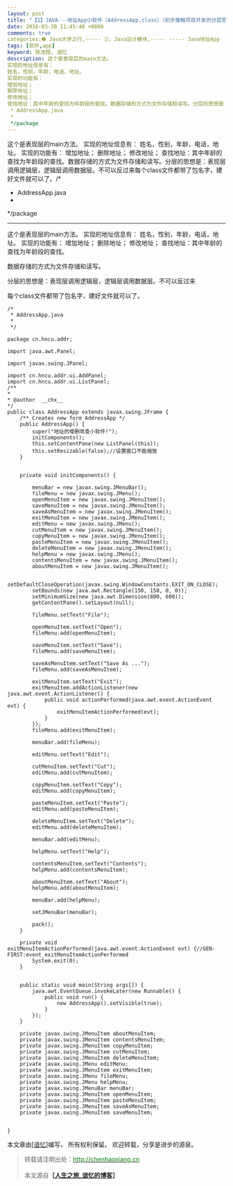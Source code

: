 ```yaml
---
layout: post
title: "【1】JAVA---地址App小软件（AddressApp.class）（初步接触项目开发的分层思想）（表现层）"
date: 2016-03-30 11:45:40 +0800
comments: true
categories:❷ Java大学之行,----- ②、Java设计模块,----- ----- Java地址App
tags: [软件,app]
keyword: 陈浩翔, 谙忆
description: 这个是表现层的main方法。 
实现的地址信息有： 
姓名，性别，年龄，电话，地址。 
实现的功能有： 
增加地址； 
删除地址； 
修改地址； 
查找地址：其中年龄的查找为年龄段的查找。数据存储的方式为文件存储和读写。分层的思想是：表现层调用逻辑层，逻辑层调用数据层。不可以反过来每个class文件都带了包名字，建好文件就可以了。/*
 * AddressApp.java
 *
 */package 
---
```



这个是表现层的main方法。 
实现的地址信息有： 
姓名，性别，年龄，电话，地址。 
实现的功能有： 
增加地址； 
删除地址； 
修改地址； 
查找地址：其中年龄的查找为年龄段的查找。数据存储的方式为文件存储和读写。分层的思想是：表现层调用逻辑层，逻辑层调用数据层。不可以反过来每个class文件都带了包名字，建好文件就可以了。/*
 * AddressApp.java
 *
 */package
<!-- more -->
----------

这个是表现层的main方法。
实现的地址信息有：
姓名，性别，年龄，电话，地址。
实现的功能有：
增加地址；
删除地址；
修改地址；
查找地址：其中年龄的查找为年龄段的查找。

数据存储的方式为文件存储和读写。

分层的思想是：表现层调用逻辑层，逻辑层调用数据层。不可以反过来

每个class文件都带了包名字，建好文件就可以了。
```
/*
 * AddressApp.java
 *
 */

package cn.hncu.addr;

import java.awt.Panel;

import javax.swing.JPanel;

import cn.hncu.addr.ui.AddPanel;
import cn.hncu.addr.ui.ListPanel;
/**
*
* @author  __chx__
*/
public class AddressApp extends javax.swing.JFrame {
	/** Creates new form AddressApp */
	public AddressApp() {
		super("地址的增删改查小软件!");
		initComponents();
		this.setContentPane(new ListPanel(this));
		this.setResizable(false);//设置窗口不能缩放
	}

	
	private void initComponents() {

		menuBar = new javax.swing.JMenuBar();
		fileMenu = new javax.swing.JMenu();
		openMenuItem = new javax.swing.JMenuItem();
		saveMenuItem = new javax.swing.JMenuItem();
		saveAsMenuItem = new javax.swing.JMenuItem();
		exitMenuItem = new javax.swing.JMenuItem();
		editMenu = new javax.swing.JMenu();
		cutMenuItem = new javax.swing.JMenuItem();
		copyMenuItem = new javax.swing.JMenuItem();
		pasteMenuItem = new javax.swing.JMenuItem();
		deleteMenuItem = new javax.swing.JMenuItem();
		helpMenu = new javax.swing.JMenu();
		contentsMenuItem = new javax.swing.JMenuItem();
		aboutMenuItem = new javax.swing.JMenuItem();

		setDefaultCloseOperation(javax.swing.WindowConstants.EXIT_ON_CLOSE);
		setBounds(new java.awt.Rectangle(150, 150, 0, 0));
		setMinimumSize(new java.awt.Dimension(800, 600));
		getContentPane().setLayout(null);

		fileMenu.setText("File");

		openMenuItem.setText("Open");
		fileMenu.add(openMenuItem);

		saveMenuItem.setText("Save");
		fileMenu.add(saveMenuItem);

		saveAsMenuItem.setText("Save As ...");
		fileMenu.add(saveAsMenuItem);

		exitMenuItem.setText("Exit");
		exitMenuItem.addActionListener(new java.awt.event.ActionListener() {
			public void actionPerformed(java.awt.event.ActionEvent evt) {
				exitMenuItemActionPerformed(evt);
			}
		});
		fileMenu.add(exitMenuItem);

		menuBar.add(fileMenu);

		editMenu.setText("Edit");

		cutMenuItem.setText("Cut");
		editMenu.add(cutMenuItem);

		copyMenuItem.setText("Copy");
		editMenu.add(copyMenuItem);

		pasteMenuItem.setText("Paste");
		editMenu.add(pasteMenuItem);

		deleteMenuItem.setText("Delete");
		editMenu.add(deleteMenuItem);

		menuBar.add(editMenu);

		helpMenu.setText("Help");

		contentsMenuItem.setText("Contents");
		helpMenu.add(contentsMenuItem);

		aboutMenuItem.setText("About");
		helpMenu.add(aboutMenuItem);

		menuBar.add(helpMenu);

		setJMenuBar(menuBar);

		pack();
	}

	private void exitMenuItemActionPerformed(java.awt.event.ActionEvent evt) {//GEN-FIRST:event_exitMenuItemActionPerformed
		System.exit(0);
	}

	
	public static void main(String args[]) {
		java.awt.EventQueue.invokeLater(new Runnable() {
			public void run() {
				new AddressApp().setVisible(true);
			}
		});
	}

	private javax.swing.JMenuItem aboutMenuItem;
	private javax.swing.JMenuItem contentsMenuItem;
	private javax.swing.JMenuItem copyMenuItem;
	private javax.swing.JMenuItem cutMenuItem;
	private javax.swing.JMenuItem deleteMenuItem;
	private javax.swing.JMenu editMenu;
	private javax.swing.JMenuItem exitMenuItem;
	private javax.swing.JMenu fileMenu;
	private javax.swing.JMenu helpMenu;
	private javax.swing.JMenuBar menuBar;
	private javax.swing.JMenuItem openMenuItem;
	private javax.swing.JMenuItem pasteMenuItem;
	private javax.swing.JMenuItem saveAsMenuItem;
	private javax.swing.JMenuItem saveMenuItem;
	

}
```

本文章由<a href="http://chenhaoxiang.cn/">[谙忆]</a>编写， 所有权利保留。 
欢迎转载，分享是进步的源泉。
<blockquote cite='陈浩翔'>
<p background-color='#D3D3D3'>转载请注明出处：<a href='http://chenhaoxiang.cn'><font color="green">http://chenhaoxiang.cn</font></a><br><br>
本文源自<strong>【<a href='http://chenhaoxiang.cn' target='_blank'>人生之旅_谙忆的博客</a>】</strong></p>
</blockquote>
